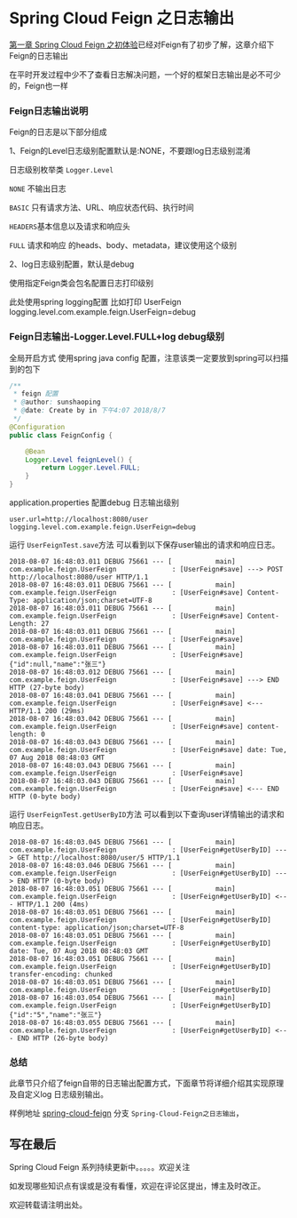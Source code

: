 

# Spring Cloud Feign 之日志输出

[第一章 Spring Cloud Feign 之初体验](https://www.jianshu.com/p/f9dce82021b5)已经对Feign有了初步了解，这章介绍下Feign的日志输出

在平时开发过程中少不了查看日志解决问题，一个好的框架日志输出是必不可少的，Feign也一样

### Feign日志输出说明

Feign的日志是以下部分组成

1、Feign的Level日志级别配置默认是:NONE，不要跟log日志级别混淆

日志级别枚举类 `Logger.Level`

`NONE` 不输出日志

`BASIC` 只有请求方法、URL、响应状态代码、执行时间

`HEADERS`基本信息以及请求和响应头

`FULL` 请求和响应 的heads、body、metadata，建议使用这个级别

2、log日志级别配置，默认是debug

使用指定Feign类会包名配置日志打印级别

此处使用spring logging配置 比如打印 UserFeign  logging.level.com.example.feign.UserFeign=debug

### Feign日志输出-Logger.Level.FULL+log debug级别

全局开启方式 使用spring java config 配置，注意该类一定要放到spring可以扫描到的包下

```java
/**
 * feign 配置
 * @author: sunshaoping
 * @date: Create by in 下午4:07 2018/8/7
 */
@Configuration
public class FeignConfig {

    @Bean
    Logger.Level feignLevel() {
        return Logger.Level.FULL;
    }
}
```



application.properties 配置debug 日志输出级别

```properties
user.url=http://localhost:8080/user
logging.level.com.example.feign.UserFeign=debug
```

运行 `UserFeignTest.save`方法 可以看到以下保存user输出的请求和响应日志。

```log
2018-08-07 16:48:03.011 DEBUG 75661 --- [           main] com.example.feign.UserFeign              : [UserFeign#save] ---> POST http://localhost:8080/user HTTP/1.1
2018-08-07 16:48:03.011 DEBUG 75661 --- [           main] com.example.feign.UserFeign              : [UserFeign#save] Content-Type: application/json;charset=UTF-8
2018-08-07 16:48:03.011 DEBUG 75661 --- [           main] com.example.feign.UserFeign              : [UserFeign#save] Content-Length: 27
2018-08-07 16:48:03.011 DEBUG 75661 --- [           main] com.example.feign.UserFeign              : [UserFeign#save] 
2018-08-07 16:48:03.011 DEBUG 75661 --- [           main] com.example.feign.UserFeign              : [UserFeign#save] {"id":null,"name":"张三"}
2018-08-07 16:48:03.012 DEBUG 75661 --- [           main] com.example.feign.UserFeign              : [UserFeign#save] ---> END HTTP (27-byte body)
2018-08-07 16:48:03.041 DEBUG 75661 --- [           main] com.example.feign.UserFeign              : [UserFeign#save] <--- HTTP/1.1 200 (29ms)
2018-08-07 16:48:03.042 DEBUG 75661 --- [           main] com.example.feign.UserFeign              : [UserFeign#save] content-length: 0
2018-08-07 16:48:03.043 DEBUG 75661 --- [           main] com.example.feign.UserFeign              : [UserFeign#save] date: Tue, 07 Aug 2018 08:48:03 GMT
2018-08-07 16:48:03.043 DEBUG 75661 --- [           main] com.example.feign.UserFeign              : [UserFeign#save] 
2018-08-07 16:48:03.043 DEBUG 75661 --- [           main] com.example.feign.UserFeign              : [UserFeign#save] <--- END HTTP (0-byte body)

```

运行 `UserFeignTest.getUserByID`方法 可以看到以下查询user详情输出的请求和响应日志。

```
2018-08-07 16:48:03.045 DEBUG 75661 --- [           main] com.example.feign.UserFeign              : [UserFeign#getUserByID] ---> GET http://localhost:8080/user/5 HTTP/1.1
2018-08-07 16:48:03.046 DEBUG 75661 --- [           main] com.example.feign.UserFeign              : [UserFeign#getUserByID] ---> END HTTP (0-byte body)
2018-08-07 16:48:03.051 DEBUG 75661 --- [           main] com.example.feign.UserFeign              : [UserFeign#getUserByID] <--- HTTP/1.1 200 (4ms)
2018-08-07 16:48:03.051 DEBUG 75661 --- [           main] com.example.feign.UserFeign              : [UserFeign#getUserByID] content-type: application/json;charset=UTF-8
2018-08-07 16:48:03.051 DEBUG 75661 --- [           main] com.example.feign.UserFeign              : [UserFeign#getUserByID] date: Tue, 07 Aug 2018 08:48:03 GMT
2018-08-07 16:48:03.051 DEBUG 75661 --- [           main] com.example.feign.UserFeign              : [UserFeign#getUserByID] transfer-encoding: chunked
2018-08-07 16:48:03.051 DEBUG 75661 --- [           main] com.example.feign.UserFeign              : [UserFeign#getUserByID] 
2018-08-07 16:48:03.054 DEBUG 75661 --- [           main] com.example.feign.UserFeign              : [UserFeign#getUserByID] {"id":"5","name":"张三"}
2018-08-07 16:48:03.055 DEBUG 75661 --- [           main] com.example.feign.UserFeign              : [UserFeign#getUserByID] <--- END HTTP (26-byte body)

```

### 总结

此章节只介绍了feign自带的日志输出配置方式，下面章节将详细介绍其实现原理及自定义log 日志级别输出。

样例地址 [spring-cloud-feign](https://github.com/ssp1523/spring-cloud-feign/tree/Spring-Cloud-Feign%E4%B9%8B%E5%88%9D%E4%BD%93%E9%AA%8C)  分支 `Spring-Cloud-Feign之日志输出`，

## 写在最后

Spring Cloud Feign 系列持续更新中。。。。。欢迎关注

如发现哪些知识点有误或是没有看懂，欢迎在评论区提出，博主及时改正。

欢迎转载请注明出处。